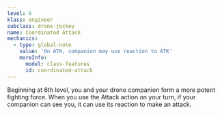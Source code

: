```yaml
---
level: 6
klass: engineer
subclass: drone-jockey
name: Coordinated Attack
mechanics:
  - type: global-note
    value: 'On ATK, companion may use reaction to ATK'
    moreInfo:
      model: class-features
      id: coordinated-attack
---
```

Beginning at 6th level, you and your drone companion form a more potent fighting force. When you use the Attack
action on your turn, if your companion can see you, it can use its reaction to make an attack.
